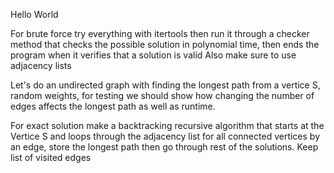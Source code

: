 Hello World

For brute force try everything with itertools then run it through a checker method that checks the possible solution in polynomial time, then ends the program when it verifies that a solution is valid
Also make sure to use adjacency lists

Let's do an undirected graph with finding the longest path from a vertice S, random weights, for testing we should show how changing the number of edges affects the longest path as well as runtime.

For exact solution make a backtracking recursive algorithm that starts at the Vertice S and loops through the adjacency list for all connected vertices by an edge, store the longest path then go through rest of the solutions. Keep list of visited edges